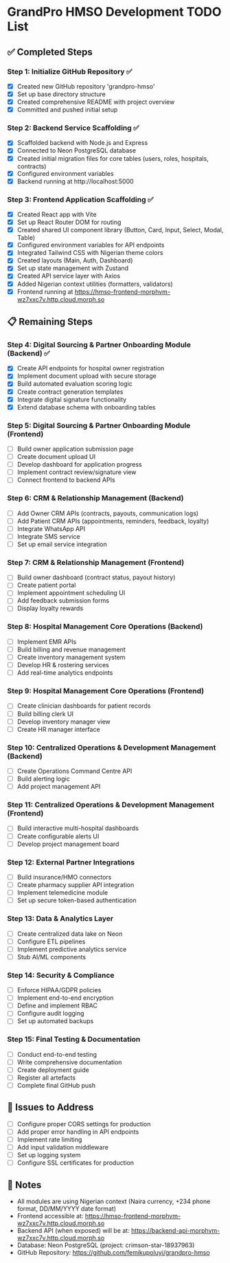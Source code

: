 # GrandPro HMSO Development TODO List

## ✅ Completed Steps

### Step 1: Initialize GitHub Repository ✅
- [x] Created new GitHub repository 'grandpro-hmso'
- [x] Set up base directory structure
- [x] Created comprehensive README with project overview
- [x] Committed and pushed initial setup

### Step 2: Backend Service Scaffolding ✅
- [x] Scaffolded backend with Node.js and Express
- [x] Connected to Neon PostgreSQL database
- [x] Created initial migration files for core tables (users, roles, hospitals, contracts)
- [x] Configured environment variables
- [x] Backend running at http://localhost:5000

### Step 3: Frontend Application Scaffolding ✅
- [x] Created React app with Vite
- [x] Set up React Router DOM for routing
- [x] Created shared UI component library (Button, Card, Input, Select, Modal, Table)
- [x] Configured environment variables for API endpoints
- [x] Integrated Tailwind CSS with Nigerian theme colors
- [x] Created layouts (Main, Auth, Dashboard)
- [x] Set up state management with Zustand
- [x] Created API service layer with Axios
- [x] Added Nigerian context utilities (formatters, validators)
- [x] Frontend running at https://hmso-frontend-morphvm-wz7xxc7v.http.cloud.morph.so

## 📋 Remaining Steps

### Step 4: Digital Sourcing & Partner Onboarding Module (Backend) ✅
- [x] Create API endpoints for hospital owner registration
- [x] Implement document upload with secure storage
- [x] Build automated evaluation scoring logic
- [x] Create contract generation templates
- [x] Integrate digital signature functionality
- [x] Extend database schema with onboarding tables

### Step 5: Digital Sourcing & Partner Onboarding Module (Frontend)
- [ ] Build owner application submission page
- [ ] Create document upload UI
- [ ] Develop dashboard for application progress
- [ ] Implement contract review/signature view
- [ ] Connect frontend to backend APIs

### Step 6: CRM & Relationship Management (Backend)
- [ ] Add Owner CRM APIs (contracts, payouts, communication logs)
- [ ] Add Patient CRM APIs (appointments, reminders, feedback, loyalty)
- [ ] Integrate WhatsApp API
- [ ] Integrate SMS service
- [ ] Set up email service integration

### Step 7: CRM & Relationship Management (Frontend)
- [ ] Build owner dashboard (contract status, payout history)
- [ ] Create patient portal
- [ ] Implement appointment scheduling UI
- [ ] Add feedback submission forms
- [ ] Display loyalty rewards

### Step 8: Hospital Management Core Operations (Backend)
- [ ] Implement EMR APIs
- [ ] Build billing and revenue management
- [ ] Create inventory management system
- [ ] Develop HR & rostering services
- [ ] Add real-time analytics endpoints

### Step 9: Hospital Management Core Operations (Frontend)
- [ ] Create clinician dashboards for patient records
- [ ] Build billing clerk UI
- [ ] Develop inventory manager view
- [ ] Create HR manager interface

### Step 10: Centralized Operations & Development Management (Backend)
- [ ] Create Operations Command Centre API
- [ ] Build alerting logic
- [ ] Add project management API

### Step 11: Centralized Operations & Development Management (Frontend)
- [ ] Build interactive multi-hospital dashboards
- [ ] Create configurable alerts UI
- [ ] Develop project management board

### Step 12: External Partner Integrations
- [ ] Build insurance/HMO connectors
- [ ] Create pharmacy supplier API integration
- [ ] Implement telemedicine module
- [ ] Set up secure token-based authentication

### Step 13: Data & Analytics Layer
- [ ] Create centralized data lake on Neon
- [ ] Configure ETL pipelines
- [ ] Implement predictive analytics service
- [ ] Stub AI/ML components

### Step 14: Security & Compliance
- [ ] Enforce HIPAA/GDPR policies
- [ ] Implement end-to-end encryption
- [ ] Define and implement RBAC
- [ ] Configure audit logging
- [ ] Set up automated backups

### Step 15: Final Testing & Documentation
- [ ] Conduct end-to-end testing
- [ ] Write comprehensive documentation
- [ ] Create deployment guide
- [ ] Register all artefacts
- [ ] Complete final GitHub push

## 🐛 Issues to Address

- [ ] Configure proper CORS settings for production
- [ ] Add proper error handling in API endpoints
- [ ] Implement rate limiting
- [ ] Add input validation middleware
- [ ] Set up logging system
- [ ] Configure SSL certificates for production

## 📝 Notes

- All modules are using Nigerian context (Naira currency, +234 phone format, DD/MM/YYYY date format)
- Frontend accessible at: https://hmso-frontend-morphvm-wz7xxc7v.http.cloud.morph.so
- Backend API (when exposed) will be at: https://backend-api-morphvm-wz7xxc7v.http.cloud.morph.so
- Database: Neon PostgreSQL (project: crimson-star-18937963)
- GitHub Repository: https://github.com/femikupoluyi/grandpro-hmso
